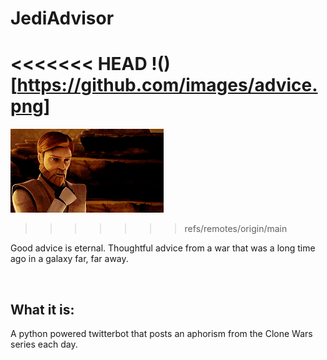 # JediAdvisor

<<<<<<< HEAD
!()[https://github.com/images/advice.png]
=======
![](images/advice.png)
>>>>>>> refs/remotes/origin/main



Good advice is eternal. Thoughtful advice from a war that was a long time ago in a galaxy far, far away.

<br>

## What it is:
A python powered twitterbot that posts an aphorism from the Clone Wars series each day.
